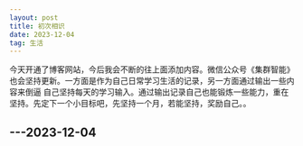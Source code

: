 ```yaml
---
layout: post
title: 初次相识
date: 2023-12-04
tag: 生活
---
```



今天开通了博客网站，今后我会不断的往上面添加内容。微信公众号《集群智能》也会坚持更新。一方面是作为自己日常学习生活的记录，另一方面通过输出一些内容来倒逼
自己坚持每天的学习输入。通过输出记录自己也能锻炼一些能力，重在坚持。先定下一个小目标吧，先坚持一个月，若能坚持，奖励自己。。

---2023-12-04
---






